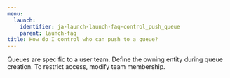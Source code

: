 ```yaml
---
menu:
  launch:
    identifier: ja-launch-launch-faq-control_push_queue
    parent: launch-faq
title: How do I control who can push to a queue?
---
```


Queues are specific to a user team. Define the owning entity during queue creation. To restrict access, modify team membership.